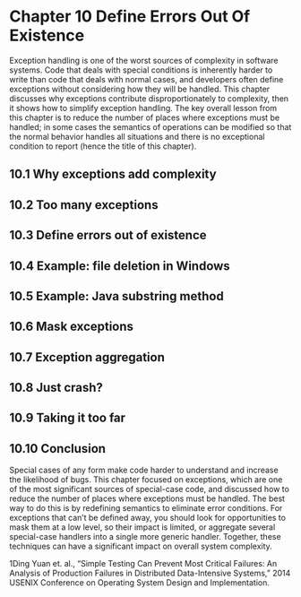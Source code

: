 # Chapter 10 Define Errors Out Of Existence

Exception handling is one of the worst sources of complexity in software systems. Code that deals with special conditions is inherently harder to write than code that deals with normal cases, and developers often define exceptions without considering how they will be handled. This chapter discusses why exceptions contribute disproportionately to complexity, then it shows how to simplify exception handling. The key overall lesson from this chapter is to reduce the number of places where exceptions must be handled; in some cases the semantics of operations can be modified so that the normal behavior handles all situations and there is no exceptional condition to report (hence the title of this chapter).

## 10.1 Why exceptions add complexity

## 10.2 Too many exceptions

## 10.3 Define errors out of existence

## 10.4 Example: file deletion in Windows

## 10.5 Example: Java substring method

## 10.6 Mask exceptions

## 10.7 Exception aggregation

## 10.8 Just crash?

## 10.9 Taking it too far

## 10.10 Conclusion

Special cases of any form make code harder to understand and increase the likelihood of bugs. This chapter focused on exceptions, which are one of the most significant sources of special-case code, and discussed how to reduce the number of places where exceptions must be handled. The best way to do this is by redefining semantics to eliminate error conditions. For exceptions that can’t be defined away, you should look for opportunities to mask them at a low level, so their impact is limited, or aggregate several special-case handlers into a single more generic handler. Together, these techniques can have a significant impact on overall system complexity.

1Ding Yuan et. al., “Simple Testing Can Prevent Most Critical Failures: An Analysis of Production Failures in Distributed Data-Intensive Systems,” 2014 USENIX Conference on Operating System Design and Implementation.
